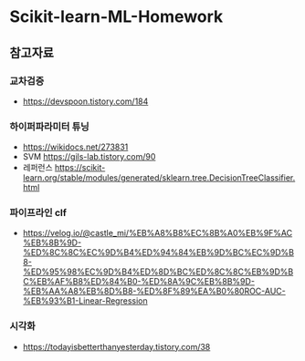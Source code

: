 ﻿# Scikit-learn-ML-Homework

## 참고자료
### 교차검증
- https://devspoon.tistory.com/184
### 하이퍼파라미터 튜닝
- https://wikidocs.net/273831
- SVM https://gils-lab.tistory.com/90
- 레퍼런스 https://scikit-learn.org/stable/modules/generated/sklearn.tree.DecisionTreeClassifier.html
### 파이프라인 clf 
- https://velog.io/@castle_mi/%EB%A8%B8%EC%8B%A0%EB%9F%AC%EB%8B%9D-%ED%8C%8C%EC%9D%B4%ED%94%84%EB%9D%BC%EC%9D%B8-%ED%95%98%EC%9D%B4%ED%8D%BC%ED%8C%8C%EB%9D%BC%EB%AF%B8%ED%84%B0-%ED%8A%9C%EB%8B%9D-%EB%AA%A8%EB%8D%B8-%ED%8F%89%EA%B0%80ROC-AUC-%EB%93%B1-Linear-Regression
### 시각화
- https://todayisbetterthanyesterday.tistory.com/38

